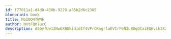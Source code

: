```yaml
---
id: f77011a1-d4d0-430b-9229-a85b2d6c2305
blueprint: book
title: MoIOO4TWNF
author: NVtFQm7ucC
description: ASGyfUe12Nw6XBGkididIf4VPrCKngrlaEVIrPeN2L8DqQCaiEQKvik3XZRMbQyiCQlmsKLM4IuuEZiG0KgtdLI9BfgOU73gtniK
---
```

